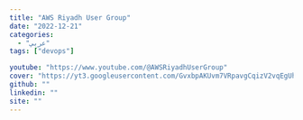 ```yaml
---
title: "AWS Riyadh User Group"
date: "2022-12-21"
categories:
  - "عربي"
tags: ["devops"]

youtube: "https://www.youtube.com/@AWSRiyadhUserGroup"
cover: "https://yt3.googleusercontent.com/GvxbpAKUvm7VRpavgCqizV2vqEgUhCNQ1gNfeNklvRKaxFiJ1vuVeY_K1evlUljPtjHnm_KxV1I=s176-c-k-c0x00ffffff-no-rj"
github: ""
linkedin: ""
site: ""
---
```





